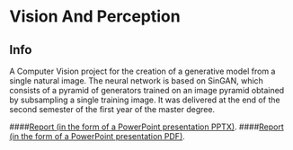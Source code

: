 # Vision And Perception

## Info
A Computer Vision project for the creation of a generative model from a single natural image. The neural network is based on SinGAN, which consists of a pyramid of generators trained on an image pyramid obtained by subsampling a single training image. It was delivered at the end of the second semester of the first year of the master degree.

####[Report (in the form of a PowerPoint presentation PPTX)](https://github.com/LucPol98/university_projects/blob/main/Master%20Degree/Vision%20And%20Perception/V%26P_projectPresentation.pptx).
####[Report (in the form of a PowerPoint presentation PDF)](https://github.com/LucPol98/university_projects/blob/main/Master%20Degree/Vision%20And%20Perception/V%26P_projectPresentation.pdf).